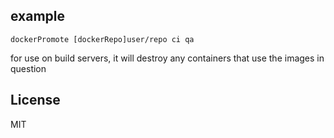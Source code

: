 ## example
`dockerPromote [dockerRepo]user/repo ci qa`

for use on build servers, it will destroy any containers that use the images in question

## License

MIT
